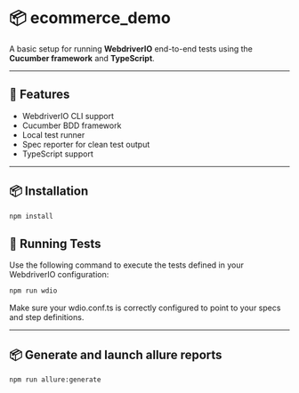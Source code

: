 # 📦 ecommerce_demo

A basic setup for running **WebdriverIO** end-to-end tests using the **Cucumber framework** and **TypeScript**.

---

## 🚀 Features

- WebdriverIO CLI support
- Cucumber BDD framework
- Local test runner
- Spec reporter for clean test output
- TypeScript support

---

## 📦 Installation

```bash
npm install
```

## 🧪 Running Tests

Use the following command to execute the tests defined in your WebdriverIO configuration:

```bash
npm run wdio
```
Make sure your wdio.conf.ts is correctly configured to point to your specs and step definitions.

---

## 📦 Generate and launch allure reports

```bash
npm run allure:generate
```
